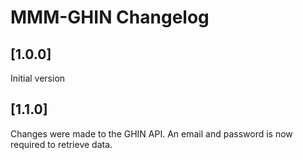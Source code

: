 # MMM-GHIN Changelog

## [1.0.0]

Initial version

## [1.1.0]

Changes were made to the GHIN API. An email and password is now required to retrieve data.
